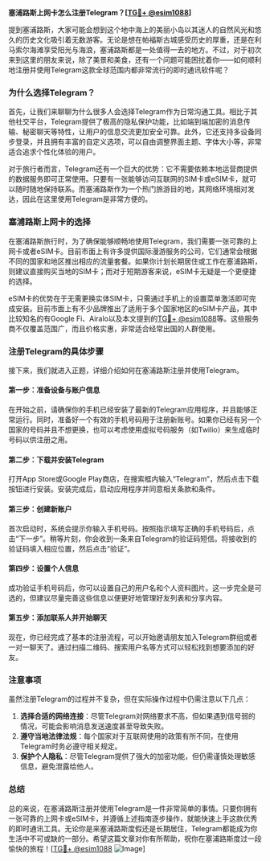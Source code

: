 **塞浦路斯上网卡怎么注册Telegram？[[TG💪+ @esim1088](https://t.me/s/esim1088)]**

提到塞浦路斯，大家可能会想到这个地中海上的美丽小岛以其迷人的自然风光和悠久的历史文化吸引着无数游客。无论是想在帕福斯古城感受历史的厚重，还是在利马索尔海滩享受阳光与海浪，塞浦路斯都是一处值得一去的地方。不过，对于初次来到这里的朋友来说，除了美景和美食，还有一个问题可能困扰着你——如何顺利地注册并使用Telegram这款全球范围内都非常流行的即时通讯软件呢？

### 为什么选择Telegram？
首先，让我们来聊聊为什么很多人会选择Telegram作为日常沟通工具。相比于其他社交平台，Telegram提供了极高的隐私保护功能，比如端到端加密的消息传输、秘密聊天等特性，让用户的信息交流更加安全可靠。此外，它还支持多设备同步登录，并且拥有丰富的自定义选项，可以自由调整界面主题、字体大小等，非常适合追求个性化体验的用户。

对于旅行者而言，Telegram还有一个巨大的优势：它不需要依赖本地运营商提供的数据服务即可正常使用。只要有一张能够访问互联网的SIM卡或eSIM卡，就可以随时随地保持联系。而塞浦路斯作为一个热门旅游目的地，其网络环境相对发达，因此在这里使用Telegram是非常方便的。

### 塞浦路斯上网卡的选择
在塞浦路斯旅行时，为了确保能够顺畅地使用Telegram，我们需要一张可靠的上网卡或者eSIM卡。目前市面上有许多提供国际漫游服务的公司，它们通常会根据不同的国家和地区推出相应的流量套餐。如果你计划长期居住或工作在塞浦路斯，则建议直接购买当地的SIM卡；而对于短期游客来说，eSIM卡无疑是一个更便捷的选择。

eSIM卡的优势在于无需更换实体SIM卡，只需通过手机上的设置菜单激活即可完成安装。目前市面上有不少品牌推出了适用于多个国家地区的eSIM卡产品，其中比较知名的有Google Fi、Airalo以及本文提到的[TG💪+ @esim1088](https://t.me/s/esim1088)等。这些服务商不仅覆盖范围广，而且价格实惠，非常适合经常出国的人群使用。

### 注册Telegram的具体步骤
接下来，我们就进入正题，详细介绍如何在塞浦路斯注册并使用Telegram。

#### 第一步：准备设备与账户信息
在开始之前，请确保你的手机已经安装了最新的Telegram应用程序，并且能够正常运行。同时，准备好一个有效的手机号码用于注册新账号。如果你已经有另一个国家的号码并且不想更换，也可以考虑使用虚拟号码服务（如Twilio）来生成临时号码以供注册之用。

#### 第二步：下载并安装Telegram
打开App Store或Google Play商店，在搜索框内输入“Telegram”，然后点击下载按钮进行安装。安装完成后，启动应用程序并同意相关条款和条件。

#### 第三步：创建新账户
首次启动时，系统会提示你输入手机号码。按照指示填写正确的手机号码后，点击“下一步”。稍等片刻，你会收到一条来自Telegram的验证码短信。将接收到的验证码填入相应位置，然后点击“验证”。

#### 第四步：设置个人信息
成功验证手机号码后，你可以设置自己的用户名和个人资料图片。这一步完全是可选的，但建议尽量完善这些信息以便更好地管理好友列表和分享内容。

#### 第五步：添加联系人并开始聊天
现在，你已经完成了基本的注册流程，可以开始邀请朋友加入Telegram群组或者一对一聊天了。通过扫描二维码、搜索用户名等方式可以轻松找到想要添加的好友。

### 注意事项
虽然注册Telegram的过程并不复杂，但在实际操作过程中仍需注意以下几点：

1. **选择合适的网络连接**：尽管Telegram对网络要求不高，但如果遇到信号弱的情况，可能会影响消息发送速度甚至导致失败。
2. **遵守当地法律法规**：每个国家对于互联网使用的政策有所不同，在使用Telegram时务必遵守相关规定。
3. **保护个人隐私**：尽管Telegram提供了强大的加密功能，但仍需谨慎处理敏感信息，避免泄露给他人。

### 总结
总的来说，在塞浦路斯注册并使用Telegram是一件非常简单的事情。只要你拥有一张可靠的上网卡或eSIM卡，并遵循上述指南逐步操作，就能快速上手这款优秀的即时通讯工具。无论你是来塞浦路斯度假还是长期居住，Telegram都能成为你生活中不可或缺的一部分。希望这篇文章对你有所帮助，祝你在塞浦路斯度过一段愉快的旅程！[[TG💪+ @esim1088](https://t.me/s/esim1088) ![Image](https://i.postimg.cc/4NQfJmqS/Snipaste-2025-05-13-00-14-12.png)]